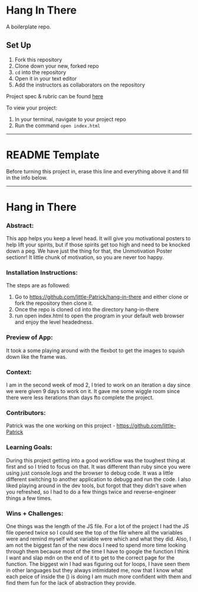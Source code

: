 # Hang In There

A boilerplate repo. 

## Set Up

1. Fork this repository
2. Clone down your new, forked repo
3. `cd` into the repository
4. Open it in your text editor
5. Add the instructors as collaborators on the repository

Project spec & rubric can be found [here](https://curriculum.turing.edu/module2/projects/hang_in_there/)

To view your project:

1. In your terminal, navigate to your project repo
2. Run the command `open index.html`
  
______________________________________________________  
# README Template  
Before turning this project in, erase this line and everything above it and fill in the info below.  
______________________________________________________  

# Hang in There  

### Abstract:
[//]: <> (Briefly describe what you built and its features. What problem is the app solving? How does this application solve that problem?)
This app helps you keep a level head. It will give you motivational posters to help lift your spirits, but if those spirits get too high and need to be knocked down a peg. We have just the thing for that, the Unmotivation Poster sectionr! It little chunk of motivation, so you are never too happy. 

### Installation Instructions:
[//]: <> (What steps does a person have to take to get your app cloned down and running?)
The steps are as followed:
1. Go to https://github.com/little-Patrick/hang-in-there and either clone or fork the repository then clone it.
2. Once the repo is cloned cd into the directory hang-in-there
3. run open index.html to open the program in your default web browser and enjoy the level headedness.

### Preview of App:
[//]: <> (Provide ONE gif or screenshot of your application - choose the "coolest" piece of functionality to show off. gifs preferred!)
It took a some playing around with the flexbot to get the images to squish down like the frame was.

### Context:
[//]: <> (Give some context for the project here. How long did you have to work on it? How far into the Turing program are you?)
I am in the second week of mod 2, I tried to work on an iteration a day since we were given 9 days to work on it. It gave me some wiggle room since there were less iterations than days fto complete the project. 

### Contributors:
[//]: <> (Who worked on this application? Link to your GitHub. Consider also providing LinkedIn link)
Patrick was the one working on this project - https://github.com/little-Patrick

### Learning Goals:
[//]: <> (What were the learning goals of this project? What tech did you work with?)
During this project getting into a good workflow was the toughest thing at first and so I tried to focus on that. It was different than ruby since you were using just console.logs and the browser to debug code. It was a little different switching to another application to debugg and run the code. I also liked playing around in the dev tools, but forgot that they didn't save when you refreshed, so I had to do a few things twice and reverse-engineer things a few times.

### Wins + Challenges:
[//]: <> (What are 2-3 wins you have from this project? What were some challenges you faced - and how did you get over them?)
One things was the length of the JS file. For a lot of the project I had the JS file opened twice so I could see the top of the file where all the variables were and remind myself what variable were which and what they did. Also, I am not the biggest fan of the new docs I need to spend more time looking through them because most of the time I have to google the function I think I want and slap mdn on the end of it to get to the correct page for the function. 
The biggest win I had was figuring out for loops, I have seen them in other languages but they always intimidated me, now that I know what each peice of inside the () is doing I am much more confident with them and find them fun for the lack of abstraction they provide.
